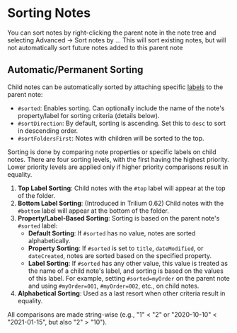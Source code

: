 # Sorting Notes

You can sort notes by right-clicking the parent note in the note tree and selecting Advanced -> Sort notes by ...
This will sort existing notes, but will not automatically sort future notes added to this parent note

## Automatic/Permanent Sorting

Child notes can be automatically sorted by attaching specific [labels](attributes.md) to the parent note:

- `#sorted`: Enables sorting. Can optionally include the name of the note's property/label for sorting criteria (details below).
- `#sortDirection`: By default, sorting is ascending. Set this to `desc` to sort in descending order.
- `#sortFoldersFirst`: Notes with children will be sorted to the top.

Sorting is done by comparing note properties or specific labels on child notes. There are four sorting levels, with the first having the highest priority. Lower priority levels are applied only if higher priority comparisons result in equality.

1. **Top Label Sorting**: Child notes with the `#top` label will appear at the top of the folder.
2. **Bottom Label Sorting**: (Introduced in Trilium 0.62) Child notes with the `#bottom` label will appear at the bottom of the folder.
3. **Property/Label-Based Sorting**: Sorting is based on the parent note's `#sorted` label:
   - **Default Sorting**: If `#sorted` has no value, notes are sorted alphabetically.
   - **Property Sorting**: If `#sorted` is set to `title`, `dateModified`, or `dateCreated`, notes are sorted based on the specified property.
   - **Label Sorting**: If `#sorted` has any other value, this value is treated as the name of a child note's label, and sorting is based on the values of this label. For example, setting `#sorted=myOrder` on the parent note and using `#myOrder=001`, `#myOrder=002`, etc., on child notes.
4. **Alphabetical Sorting**: Used as a last resort when other criteria result in equality.

All comparisons are made string-wise (e.g., "1" < "2" or "2020-10-10" < "2021-01-15", but also "2" > "10").